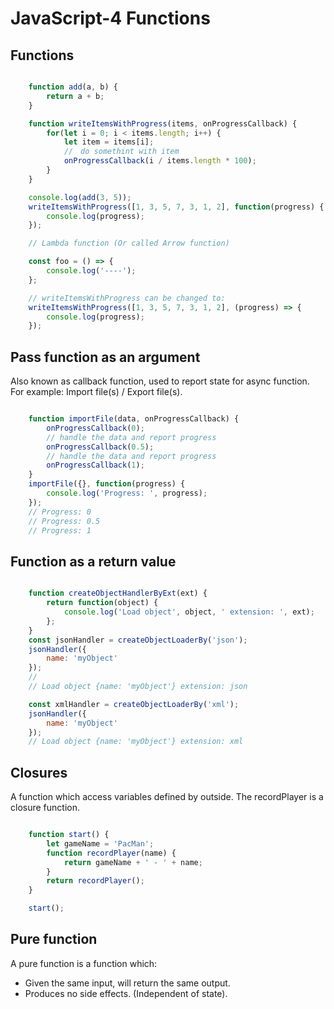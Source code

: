 # JavaScript-4 Functions

## Functions

```javascript

	function add(a, b) {
		return a + b;
	}

	function writeItemsWithProgress(items, onProgressCallback) {
		for(let i = 0; i < items.length; i++) {
			let item = items[i];
			//　do somethint with item
			onProgressCallback(i / items.length * 100);
		}
	}

	console.log(add(3, 5));
	writeItemsWithProgress([1, 3, 5, 7, 3, 1, 2], function(progress) {
		console.log(progress);
	});

	// Lambda function (Or called Arrow function)

	const foo = () => {
		console.log('----');
	};

	// writeItemsWithProgress can be changed to:
	writeItemsWithProgress([1, 3, 5, 7, 3, 1, 2], (progress) => {
		console.log(progress);
	});

```

## Pass function as an argument

Also known as callback function, used to report state for async function.
For example: Import file(s) / Export file(s).

```javascript

	function importFile(data, onProgressCallback) {
		onProgressCallback(0);
		// handle the data and report progress
		onProgressCallback(0.5);
		// handle the data and report progress
		onProgressCallback(1);
	}
	importFile({}, function(progress) {
		console.log('Progress: ', progress);
	});
	// Progress: 0
	// Progress: 0.5
	// Progress: 1


```

## Function as a return value

```javascript

	function createObjectHandlerByExt(ext) {
		return function(object) {
			console.log('Load object', object, ' extension: ', ext);
		};
	}
	const jsonHandler = createObjectLoaderBy('json');
	jsonHandler({
		name: 'myObject'
	});
	//
	// Load object {name: 'myObject'} extension: json

	const xmlHandler = createObjectLoaderBy('xml');
	jsonHandler({
		name: 'myObject'
	});
	// Load object {name: 'myObject'} extension: xml

```

## Closures

A function which access variables defined by outside.
The recordPlayer is a closure function.

```javascript

	function start() {
		let gameName = 'PacMan';
		function recordPlayer(name) {
			return gameName + ' - ' + name;
		}
		return recordPlayer();
	}

	start();

```

## Pure function

A pure function is a function which:

  - Given the same input, will return the same output.
  - Produces no side effects. (Independent of state).
